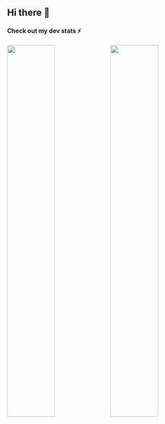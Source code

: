 ## Hi there 👋
#### Check out my dev stats ⚡
<img align='left' width=47% src="https://github-readme-stats.vercel.app/api?username=qopu&theme=algolia" />
<img align='left' width=47% src="https://github-readme-stats.vercel.app/api/top-langs/?username=qopu&layout=compact&theme=algolia" />
